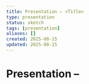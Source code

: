 ```yaml
---
title: Presentation – <Title>
type: presentation
status: sketch
tags: [presentation]
aliases: []
created: 2025-08-15
updated: 2025-08-15
---
```


# Presentation – <Title>

**Purpose**  
<What problem does this solve?>

**Summary**  
<One short paragraph that a stranger could understand.>

**Interfaces / Cross-links**  
- [[<Related note>]]
- [[<Another related note>]]

**Details**  
- Rules / mechanics / constraints here.

**Open Questions**  
- Q1:
- Q2:

## Changelog
- 2025-08-15: created (sketch)

## Provenance
- Source: <chat, doc, or idea seed>
- Decision: <why this note exists>
